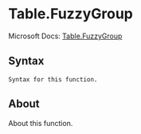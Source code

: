# Table.FuzzyGroup

Microsoft Docs: [Table.FuzzyGroup](https://docs.microsoft.com/en-us/powerquery-m/table-fuzzygroup)

## Syntax

```
Syntax for this function.
```

## About

About this function.

